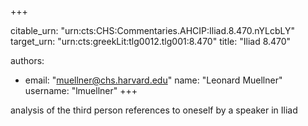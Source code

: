 +++


citable_urn: "urn:cts:CHS:Commentaries.AHCIP:Iliad.8.470.nYLcbLY"
target_urn: "urn:cts:greekLit:tlg0012.tlg001:8.470"
title: "Iliad 8.470"

authors:
- email: "muellner@chs.harvard.edu"
  name: "Leonard Muellner"
  username: "lmuellner"
+++

<p>analysis of the third person references to oneself by a speaker in Iliad</p>